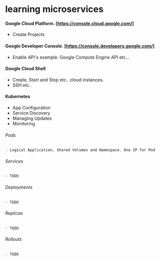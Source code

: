 # learning microservices


#### Google Cloud Platform. [https://console.cloud.google.com/]
  - Create Projects

#### Google Developer Console. [https://console.developers.google.com/]
  - Enable API's example: Google Compute Engine API etc...
  
#### Google Cloud Shell
  - Create, Start and Stop etc.. cloud instances.
  - SSH etc..

#### Kubernetes
  - App Configuration
  - Service Discovery
  - Managing Updates
  - Monitoring
  ###### Pods
    - Logical Application, Shared Volumes and Namespace. One IP for Pod
  ###### Services
    - TODO
  ###### Deployments
    - TODO
  ###### Replicas
    - TODO
  ###### Rollouts
    - TODO
